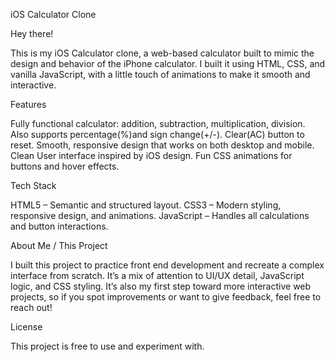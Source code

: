 iOS Calculator Clone

Hey there! 

This is my iOS Calculator clone, a web-based calculator  built to mimic the design and behavior of the iPhone calculator. I built it using HTML, CSS, and vanilla JavaScript, with a little touch of animations to make it  smooth and interactive.

Features

Fully functional calculator: addition, subtraction, multiplication, division.
Also supports percentage(%)and sign change(+/-).
Clear(AC) button to reset.
Smooth, responsive design that works on both desktop and mobile.
Clean User interface inspired by iOS design.
Fun CSS animations for buttons and hover effects.

Tech Stack

HTML5 – Semantic and structured layout.
CSS3 – Modern styling, responsive design, and animations.
JavaScript – Handles all calculations and button interactions.


About Me / This Project

I built this project to practice front end development and recreate a complex interface from scratch. It’s a mix of attention to UI/UX detail, JavaScript logic, and CSS styling.
It’s also my first step toward more interactive web projects, so if you spot improvements or want to give feedback, feel free to reach out!

License

This project is free to use and experiment with.
